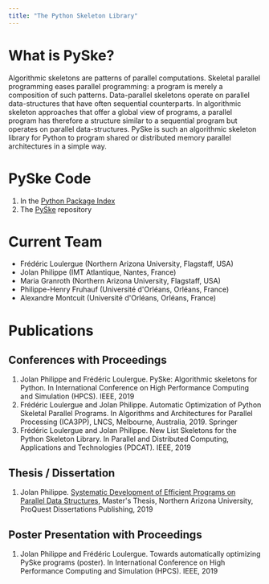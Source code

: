 ```yaml
---
title: "The Python Skeleton Library"
---
```


# What is PySke?

Algorithmic skeletons are patterns of parallel computations. Skeletal
parallel programming eases parallel programming: a program is merely
a composition of such patterns. Data-parallel skeletons operate on
parallel data-structures that have often sequential counterparts. In
algorithmic skeleton approaches that offer a global view of programs,
a parallel program has therefore a structure similar to a sequential
program but operates on parallel data-structures. PySke is such an
algorithmic skeleton library for Python to program shared or
distributed memory parallel architectures in a simple way.

# PySke Code

1. In the [Python Package Index](https://pypi.org/project/pyske/)
2. The [PySke](https://github.com/pyske/PySke) repository
   
# Current Team

- Frédéric Loulergue (Northern Arizona University, Flagstaff, USA)
- Jolan Philippe (IMT Atlantique, Nantes, France)
- Maria Granroth (Northern Arizona University, Flagstaff, USA)
- Philippe-Henry Fruhauf (Université d'Orléans, Orléans, France)
- Alexandre Montcuit (Université d'Orléans, Orléans, France)

# Publications

## Conferences with Proceedings

1. Jolan Philippe and Frédéric Loulergue. PySke: Algorithmic skeletons for Python. In International Conference on High Performance Computing and Simulation (HPCS). IEEE, 2019
2. Frédéric Loulergue and Jolan Philippe. Automatic Optimization of Python Skeletal Parallel Programs. In Algorithms and Architectures for Parallel Processing (ICA3PP), LNCS, Melbourne, Australia, 2019. Springer
3. Frédéric Loulergue and Jolan Philippe. New List Skeletons for the Python Skeleton Library. In Parallel and Distributed Computing, Applications and Technologies (PDCAT). IEEE, 2019

## Thesis / Dissertation

1. Jolan Philippe. [Systematic Development of Efficient Programs on Parallel Data Structures](https://search.proquest.com/docview/2271845485), Master's Thesis, Northern Arizona University, ProQuest Dissertations Publishing, 2019

## Poster Presentation with Proceedings

1. Jolan Philippe and Frédéric Loulergue. Towards automatically optimizing PySke programs (poster). In International Conference on High Performance Computing and Simulation (HPCS). IEEE, 2019
